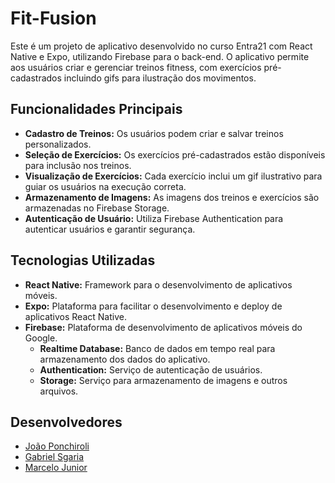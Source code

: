 # Fit-Fusion

Este é um projeto de aplicativo desenvolvido no curso Entra21 com React Native e Expo, utilizando Firebase para o back-end. O aplicativo permite aos usuários criar e gerenciar treinos fitness, com exercícios pré-cadastrados incluindo gifs para ilustração dos movimentos.

## Funcionalidades Principais

- **Cadastro de Treinos:** Os usuários podem criar e salvar treinos personalizados.
- **Seleção de Exercícios:** Os exercícios pré-cadastrados estão disponíveis para inclusão nos treinos.
- **Visualização de Exercícios:** Cada exercício inclui um gif ilustrativo para guiar os usuários na execução correta.
- **Armazenamento de Imagens:** As imagens dos treinos e exercícios são armazenadas no Firebase Storage.
- **Autenticação de Usuário:** Utiliza Firebase Authentication para autenticar usuários e garantir segurança.

## Tecnologias Utilizadas

- **React Native:** Framework para o desenvolvimento de aplicativos móveis.
- **Expo:** Plataforma para facilitar o desenvolvimento e deploy de aplicativos React Native.
- **Firebase:** Plataforma de desenvolvimento de aplicativos móveis do Google.
  - **Realtime Database:** Banco de dados em tempo real para armazenamento dos dados do aplicativo.
  - **Authentication:** Serviço de autenticação de usuários.
  - **Storage:** Serviço para armazenamento de imagens e outros arquivos.

## Desenvolvedores 

- [João Ponchiroli](https://github.com/JPonchiroli)
- [Gabriel Sgaria](https://github.com/mypromail)
- [Marcelo Junior](https://github.com/thegomdev)

